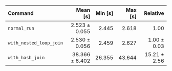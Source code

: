 | Command | Mean [s] | Min [s] | Max [s] | Relative |
|:---|---:|---:|---:|---:|
| `normal_run` | 2.523 ± 0.055 | 2.445 | 2.618 | 1.00 |
| `with_nested_loop_join` | 2.530 ± 0.056 | 2.459 | 2.627 | 1.00 ± 0.03 |
| `with_hash_join` | 38.366 ± 6.402 | 26.355 | 43.644 | 15.21 ± 2.56 |

